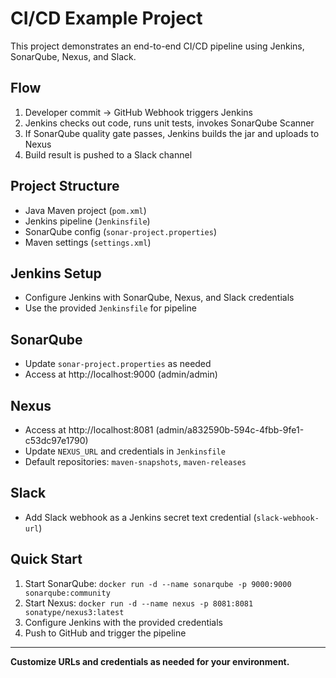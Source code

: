 # CI/CD Example Project

This project demonstrates an end-to-end CI/CD pipeline using Jenkins, SonarQube, Nexus, and Slack.

## Flow
1. Developer commit → GitHub Webhook triggers Jenkins
2. Jenkins checks out code, runs unit tests, invokes SonarQube Scanner
3. If SonarQube quality gate passes, Jenkins builds the jar and uploads to Nexus
4. Build result is pushed to a Slack channel

## Project Structure
- Java Maven project (`pom.xml`)
- Jenkins pipeline (`Jenkinsfile`)
- SonarQube config (`sonar-project.properties`)
- Maven settings (`settings.xml`)

## Jenkins Setup
- Configure Jenkins with SonarQube, Nexus, and Slack credentials
- Use the provided `Jenkinsfile` for pipeline

## SonarQube
- Update `sonar-project.properties` as needed
- Access at http://localhost:9000 (admin/admin)

## Nexus
- Access at http://localhost:8081 (admin/a832590b-594c-4fbb-9fe1-c53dc97e1790)
- Update `NEXUS_URL` and credentials in `Jenkinsfile`
- Default repositories: `maven-snapshots`, `maven-releases`

## Slack
- Add Slack webhook as a Jenkins secret text credential (`slack-webhook-url`)

## Quick Start
1. Start SonarQube: `docker run -d --name sonarqube -p 9000:9000 sonarqube:community`
2. Start Nexus: `docker run -d --name nexus -p 8081:8081 sonatype/nexus3:latest`
3. Configure Jenkins with the provided credentials
4. Push to GitHub and trigger the pipeline

---

**Customize URLs and credentials as needed for your environment.** 